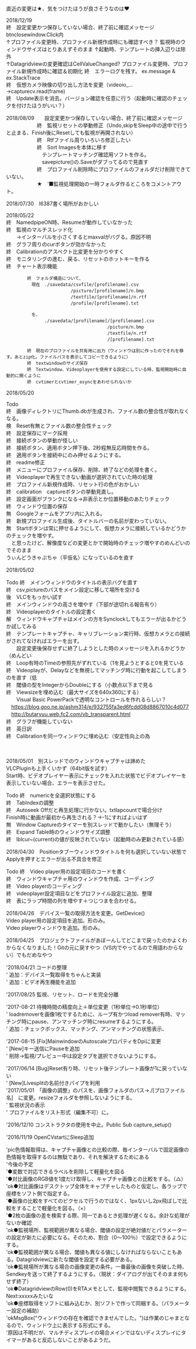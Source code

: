 ﻿直近の変更は★、気をつけたほうが良さそうなのは♥  
  
2018/12/19  
			終　設定変更かつ保存していない場合、終了前に確認メッセージ  btnclosewindow.Click内  
			↑プロファイル変更時、プロファイル新規作成時にも確認すべき？  監視時のウィンドウサイズはとりあえずそのまま
			↑起動時、テンプレートの挿入辺りは除外    
			↑Datagridviewの変更確認はCellValueChanged?  プロファイル変更時、プロファイル新規作成時に確認＆初期化
			終　エラーログを残す。  ex.message & ex.StackTrace  
			終　仮想カメラ映像の切り出し方法を変更（videoio_... →capturecv.read(frame)  
			終　Update表示を消去。バージョン確認を任意に行う（起動時に確認のチェックを付けたほうがいい？）  
  
  
2018/08/09　　設定変更かつ保存していない場合、終了前に確認メッセージ  
　　　　　　終　監視リセットの挙動修正（Undo,skipをSleep中の途中で行うと止まる、Finish後にResetしても監視が再開されない）  
　　　　　　終　Rtfファイル周りいろいろ修正したい  
　　　　　　終　Sort Imagesを本体に移す  
　　　　　　　テンプレートマッチング確認用ソフトを作る。  
　　　　　　　savepicture()の.Saveがダブってるので見直す  
　　　　　　終　プロファイル削除時にプロファイルのフォルダだけ削除できていない。  
　　　　　　★　'■監視処理開始の一時フォルダ作るところをコメントアウト。  
  
2018/07/30　l6387書く場所がおかしい  
  
2018/05/22  
			終　NamedpipeON時、Resumeが動作していなかった  
			終　監視のマルチスレッド化  
			　　→インターバルを小さくするとmaxvalがバグる。原因不明  
			終　グラフ周りのcurボタンが効かなかった  
			終　Calibrationのアスペクト比変更を分かりやすく  
			終　モニタリングの進む、戻る、リセットのホットキーを作る  
			終　チャート表示機能  
  
			終　フォルダ構造について、  
			　現在　./savedata/csvfile/[profilename].csv  
			　　　　          /picture/[profilename]/n.bmp  
			　　　　          /textfile/[profilename]/n.rtf  
			　　　　          /profile/[profilename].txt  
  
			　を、  
			　　　　./savedata/[profilename]/[profilename].csv  
			　　　　                        /picture/n.bmp  
			　　　　                        /textfile/n.rtf  
			　　　　                        /[profilename].txt  
  
			終　現在のプロファイルを共有用に出力（ウィンドウは別に作ったのでそれを移す。あとzip化。ファイルパスを表示してコピーできるように）  
			終　textwindowのサイズ保存  
			終　Textwindow、Videoplayerを使用する設定にしている時、監視開始時に自動的に開くように  
			終　cvtimerとcvtimer_asyncをあわせられないか  
  
  
2018/05/20  
  
Todo  
			終　画像ディレクトリにThumb.dbが生成され、ファイル数の整合性が取れなくなる。  
			検　Reset有無とファイル数の整合性チェック  
			終　設定保存にマーク採用  
			終　接続ボタンの挙動が怪しい  
			終　接続ボタン、適用ボタン押下後、2秒程無反応時間を作る。  
			終　適用ボタンを接続中にのみ押せるようにする。  
			終　readme修正  
			終　メニューにプロファイル保存、削除、終了などの処理を書く。  
			終　Videoplayerで再生できない動画が選択されていた時の処理  
			終　プロファイル新規作成時、リセット行の色がおかしい  
			終　calibration　captureボタンの挙動見直し。  
			終　設定画面がブランクになる→非表示とか位置移動のあたりチェック  
			終　ウィンドウ位置の保存  
			無　Googleフォームをアプリ内に入れる。  
			終　新規プロファイル生成後、タイトルバーの名前が変わっていない。  
			無　Startボタンは常に押せるようにして、仮想カメラに接続しているかどうかのチェックを増やす。  
			　と思ったけど、解像度などの変更とかで開始時のチェック増やすのめんどいのでそのまま  
			うぃんどうきゃぷちゃ（平仮名）になっているのを直す  
  
2018/05/02  　
  
Todo		終　メインウィンドウのタイトルの表示バグを直す  
			終　csv,pictureのパスをメイン設定に移して場所を空ける  
			後　VLCをもっかい試す  
			終　メインウィンドウの高さを増やす（下部が途切れる報告有り）  
			終　Videoplayerのタイトルの設定書く  
			解　ウィンドウキャプチャはメインの方をSynclockしてもエラーが出るかどうか試してみる  
			終　テンプレートキャプチャ、キャリブレーション実行時、仮想カメラとの接続がされてなければエラーを出す。  
			　　設定変更後保存せずに終了しようとした時のメッセージを入れるかどうか（めんどい  
			終　Loop有時のTimeの参照先がずれている（1を見ようとすると0を見ている  
			終　Videoplayが、Delayなどを無視してマッチング時に行動を起こしてしまうのを直す（低  
			終　閾値の型をIntegerからDoubleにする（小数点以下まで見る  
			終　Viewsizeを埋め込む（最大サイズを640x360にする）  
			　　Visual Basic PowerPackで透明なコントロールを作れるらしい？  
			　https://blog.goo.ne.jp/ashm314/e/932755fa3ed6fcdd08d8867010c4d077  
			　http://butaryuu.web.fc2.com/vb_transparent.html  
			終　グラフが機能していない  
			終　英日訳  
			終　Calibrationを同一ウィンドウに埋め込む（安定性向上の為  
  
  
  
  　　　　　　
  
  
2018/05/01　別スレッドでのウィンドウキャプチャは諦めた  
			VLCPluginも上手くいかず（64bit版を試す）  
			Start時、ビデオプレイヤー表示にチェックを入れた状態でビデオプレイヤーを表示していない場合、エラーを表示させた。  
  
  			
Todo		終　numericを全選択状態にする  
			終　TabIndexの調整  
			終　Autoseek Offだと再生処理に行かない。txtlapcountで場合分け  
			Finish時に動画が最初から再生される？→-1にすればよいはず  
			無　Window Captureのタイマーを別スレッドで動かしたい（無理そう）  
			終　Expand Table時のウィンドウサイズ調整  
			終　lblcur~(current)の値が反映されていない（起動時のみ更新されている感）  
  
  
2018/04/30　Positionタブーウィンドウタイトルを何も選択していない状態でApplyを押すとエラーが出る不具合を修正  
  			
  
  
Todo		終　Video player用の設定項目のコードを書く  
			終　ウィンドウキャプチャ用のウィンドウを作成、コーディング  
			終　Video playerのコーディング  
			終　videoplayer設定項目などをプロファイル設定に追加、整理  
			終　表にラップ時間の列を増やす＋つじつまを合わせる。  
  
2018/04/26　デバイス一覧の取得方法を変更。GetDevice()  
			Video player用の設定項目を追加。形のみ。  
			Video playerウィンドウを追加。形のみ。  
  
  
  
2018/04/25　プロジェクトファイルがあぼーんしてどこまで戻ったのかよくわからなくなりました！Gitの元に戻すやつ（VS内でやってるので用語わからない）でもだめなやつ  
  
  
'2018/04/21 コードの整理  
'           追加：デバイス一覧取得をちゃんと実装  
'           追加：ビデオ再生機能を追加  
  
'2017/08/25 監視、リセット、ロードを完全分離  
  
'2017-08-21 待機時間の精度向上＋単位変更（1秒単位→0.1秒単位）  
'           loadremoverを画像1枚でするために、ループ有かつload remover有時、マッチング時にpause、アンマッチング時にresumeするようにする。  
'           追加：チェックボックス、マッチング、アンマッチングの状態表示、  
  
  
'2017-08-15 [Fix]MainwindowのAutoscaleプロパティをDpiに変更  
'           [New]キー送信にPauseを追加  
'           削除→監視/プレビュー中は設定タブを選択できないようにする。  
  
'2017/06/14     [Bug]Reset有り時、リセット後テンプレート画像が1に戻っていない  
'               [New]Livesplitの名前付きパイプを利用  
'2017/05/01　「画像の調整」のパスを、画像フォルダのパス→./[プロファイル名]　に変更。resizeフォルダを参照しないようにする。  
'            監視状況の表示  
'            プロファイルをリスト形式（編集不可）に。  
  
  
'2016/12/10 コンストラクタの使用を中止。Public Sub capture_setup()  
  
'2016/11/19 OpenCVstartにSleep追加  
  
  
'pic色情報取得は、キャプチャ画像との比較の際、毎インターバルで固定画像の色情報を取得するのは無駄であり、それを解決するためにある  
'今後の予定  
'●変数で対応できるラベルを削除して軽量化を図る  
'●対比画像のRGB値を1度だけ取得し、キャプチャ画像との比較をする。（△）  
'ok●対比画像はデスクトップ全体をキャプチャしたものと仮定し、各ラップで座標をソフト側で指定する。  
'●画像の比較をすべてのピクセルで行うのではなく、1pxないし2px飛ばしで比較をすることで軽量化を図る。（×）  
'●2枚の画像の差を検索する際、同一であるとき処理が遅くなる。余計な処理がないか確認  
'ok●監視場所、監視範囲が異なる場合、閾値の設定が絶対値だとパラメーターの設定が新たに必要になる。そのため、割合（0～100％）で設定できるようにする。  
'ok●監視範囲が異なる場合、閾値も異なる値にしなければならないこともある。Datagridviewに新たな閾値を設定する必要がある。  
'ok●監視場所が異なる場合の画像変更の条件。一番最後の画像を突破した時、Sendkeyを送って終了するようにする。（現状：ダイアログが出てそのまま何もせず終了）  
'ok●DatagridviewのRow(0)をRTAメモとして、監視中閲覧できるようにする。Next:xxxxxみたいな  
'ok●座標取得をソフトに組み込むか、別ソフトで作って同梱する。（パラメーター設定の補助）  
'okMsgBox("ウィンドウの存在を確認できませんでした。")は作業のじゃまとなるので、ウィンドウ上に表示する形式にする。  
'原因は不明だが、マルチディスプレイの場合メインではないディスプレイにタイマーがあると反応しないことがあるようだ。  